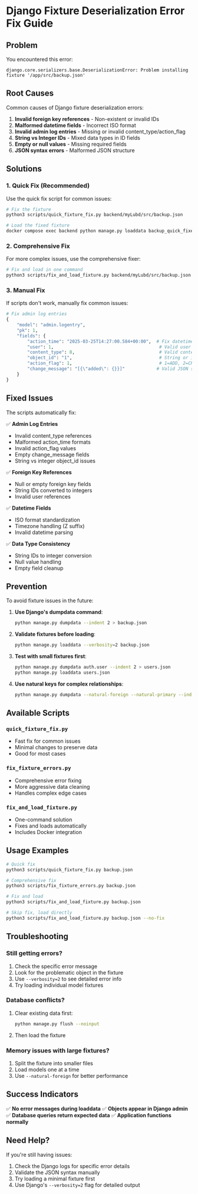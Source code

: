 # Django Fixture Deserialization Error Fix Guide

## Problem
You encountered this error:
```
django.core.serializers.base.DeserializationError: Problem installing fixture '/app/src/backup.json'
```

## Root Causes
Common causes of Django fixture deserialization errors:

1. **Invalid foreign key references** - Non-existent or invalid IDs
2. **Malformed datetime fields** - Incorrect ISO format
3. **Invalid admin log entries** - Missing or invalid content_type/action_flag
4. **String vs Integer IDs** - Mixed data types in ID fields
5. **Empty or null values** - Missing required fields
6. **JSON syntax errors** - Malformed JSON structure

## Solutions

### 1. Quick Fix (Recommended)
Use the quick fix script for common issues:

```bash
# Fix the fixture
python3 scripts/quick_fixture_fix.py backend/myLubd/src/backup.json

# Load the fixed fixture
docker compose exec backend python manage.py loaddata backup_quick_fixed.json
```

### 2. Comprehensive Fix
For more complex issues, use the comprehensive fixer:

```bash
# Fix and load in one command
python3 scripts/fix_and_load_fixture.py backend/myLubd/src/backup.json
```

### 3. Manual Fix
If scripts don't work, manually fix common issues:

```python
# Fix admin log entries
{
    "model": "admin.logentry",
    "pk": 1,
    "fields": {
        "action_time": "2025-03-25T14:27:00.584+00:00",  # Fix datetime
        "user": 1,                                        # Valid user ID
        "content_type": 8,                                # Valid content type
        "object_id": "1",                                 # String or int
        "action_flag": 1,                                 # 1=ADD, 2=CHANGE, 3=DELETE
        "change_message": "[{\"added\": {}}]"            # Valid JSON string
    }
}
```

## Fixed Issues

The scripts automatically fix:

✅ **Admin Log Entries**
- Invalid content_type references
- Malformed action_time formats
- Invalid action_flag values
- Empty change_message fields
- String vs integer object_id issues

✅ **Foreign Key References**
- Null or empty foreign key fields
- String IDs converted to integers
- Invalid user references

✅ **Datetime Fields**
- ISO format standardization
- Timezone handling (Z suffix)
- Invalid datetime parsing

✅ **Data Type Consistency**
- String IDs to integer conversion
- Null value handling
- Empty field cleanup

## Prevention

To avoid fixture issues in the future:

1. **Use Django's dumpdata command**:
   ```bash
   python manage.py dumpdata --indent 2 > backup.json
   ```

2. **Validate fixtures before loading**:
   ```bash
   python manage.py loaddata --verbosity=2 backup.json
   ```

3. **Test with small fixtures first**:
   ```bash
   python manage.py dumpdata auth.user --indent 2 > users.json
   python manage.py loaddata users.json
   ```

4. **Use natural keys for complex relationships**:
   ```bash
   python manage.py dumpdata --natural-foreign --natural-primary --indent 2 > backup.json
   ```

## Available Scripts

### `quick_fixture_fix.py`
- Fast fix for common issues
- Minimal changes to preserve data
- Good for most cases

### `fix_fixture_errors.py`
- Comprehensive error fixing
- More aggressive data cleaning
- Handles complex edge cases

### `fix_and_load_fixture.py`
- One-command solution
- Fixes and loads automatically
- Includes Docker integration

## Usage Examples

```bash
# Quick fix
python3 scripts/quick_fixture_fix.py backup.json

# Comprehensive fix
python3 scripts/fix_fixture_errors.py backup.json

# Fix and load
python3 scripts/fix_and_load_fixture.py backup.json

# Skip fix, load directly
python3 scripts/fix_and_load_fixture.py backup.json --no-fix
```

## Troubleshooting

### Still getting errors?
1. Check the specific error message
2. Look for the problematic object in the fixture
3. Use `--verbosity=2` to see detailed error info
4. Try loading individual model fixtures

### Database conflicts?
1. Clear existing data first:
   ```bash
   python manage.py flush --noinput
   ```
2. Then load the fixture

### Memory issues with large fixtures?
1. Split the fixture into smaller files
2. Load models one at a time
3. Use `--natural-foreign` for better performance

## Success Indicators

✅ **No error messages during loaddata**
✅ **Objects appear in Django admin**
✅ **Database queries return expected data**
✅ **Application functions normally**

## Need Help?

If you're still having issues:
1. Check the Django logs for specific error details
2. Validate the JSON syntax manually
3. Try loading a minimal fixture first
4. Use Django's `--verbosity=2` flag for detailed output
